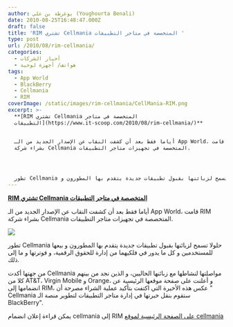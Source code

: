 ```yaml
---
author: يوغرطة بن علي (Youghourta Benali)
date: 2010-08-25T16:48:47.000Z
draft: false
title: 'RIM تشتري Cellmania المتخصصة في متاجر التطبيقات '
type: post
url: /2010/08/rim-cellmania/
categories:
  - أخبار الشركات
  - هواتف/ أجهزة لوحية
tags:
  - App World
  - BlackBerry
  - Cellmania
  - RIM
coverImage: /static/images/rim-cellmania/CellMania-RIM.png
excerpt: >-
  **[RIM تشتري Cellmania المتخصصة في متاجر
  التطبيقات](https://www.it-scoop.com/2010/08/rim-cellmania/)**


  أياما فقط بعد أن كشفت النقاب عن الإصدار الجديد من الـ App World، قامت RIM
  بشراء شركة Cellmania المتخصصة في تجهيزات متاجر التطبيقات.




  تطور Cellmania حلولا تسمح لزبائنها بقبول تطبيقات جديدة يتقدم بها المطورون و
---
```

**[RIM تشتري Cellmania المتخصصة في متاجر التطبيقات](https://www.it-scoop.com/2010/08/rim-cellmania/)**

أياما فقط بعد أن كشفت النقاب عن الإصدار الجديد من الـ App World، قامت RIM بشراء شركة Cellmania المتخصصة في تجهيزات متاجر التطبيقات.

![](/static/images/rim-cellmania/CellMania-RIM.png)

تطور Cellmania حلولا تسمح لزبائنها بقبول تطبيقات جديدة يتقدم بها المطورون و بيعها للمستخدمين و كل ما يدور في فلكيهما من إدارة للحقوق الرقمية، و فوترتها و ما إلى ذلك.

من جهتها أكدت Cellmania مواصلتها لنشاطها مع زبائنها الحاليين، و الذين نجد من بينهم كلا من AT\&T، Virgin Mobile و Orange، و أعلنت على صفحة موقعها الرئيسية عن انضمامها إلى RIM، عكس هذه الأخيرة التي اكتفت بتأكيد عملية الشراء مصرحة أن " Cellmania ستقوم بنقل خبرتها في إدارة متاجر التطبيقات لتطوير منصة الـ BlackBerry".

يمكن قراءة إعلان انضمام cellmania إلى RIM [على الصفحة الرئيسية لموقع cellmania](http://cellmania.com/)
